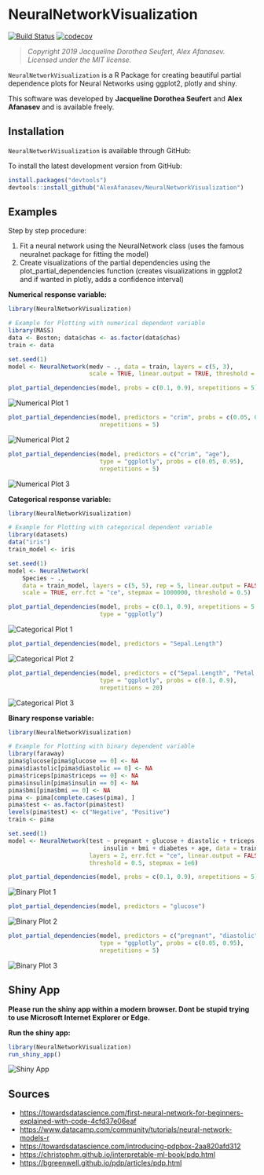 # NeuralNetworkVisualization

[![Build Status](https://travis-ci.com/AlexAfanasev/NeuralNetworkVisualization.svg?branch=master)](https://travis-ci.com/AlexAfanasev/NeuralNetworkVisualization)
[![codecov](https://codecov.io/gh/AlexAfanasev/NeuralNetworkVisualization/branch/master/graph/badge.svg)](https://codecov.io/gh/AlexAfanasev/NeuralNetworkVisualization)

> *Copyright 2019 Jacqueline Dorothea Seufert, Alex Afanasev. Licensed under the MIT license.*

`NeuralNetworkVisualization` is a R Package for creating beautiful partial dependence plots for Neural Networks using ggplot2, plotly and shiny.

This software was developed by **Jacqueline Dorothea Seufert** and **Alex Afanasev** and is available freely.

## Installation
`NeuralNetworkVisualization` is available through GitHub:

To install the latest development version from GitHub:

``` r
install.packages("devtools")
devtools::install_github("AlexAfanasev/NeuralNetworkVisualization")
```

## Examples
Step by step procedure:
1. Fit  a neural network using the NeuralNetwork class (uses the famous neuralnet package for fitting the model)
2. Create visualizations of the partial dependencies using the plot_partial_dependencies function (creates visualizations in ggplot2 and if wanted in plotly, adds a confidence interval)

**Numerical response variable:**
```r
library(NeuralNetworkVisualization)

# Example for Plotting with numerical dependent variable
library(MASS)
data <- Boston; data$chas <- as.factor(data$chas)
train <- data

set.seed(1)
model <- NeuralNetwork(medv ~ ., data = train, layers = c(5, 3),
                       scale = TRUE, linear.output = TRUE, threshold = 0.5)

plot_partial_dependencies(model, probs = c(0.1, 0.9), nrepetitions = 5)
```
![Numerical Plot 1](inst/img/numerical_plot_1.png "fig:")

```r
plot_partial_dependencies(model, predictors = "crim", probs = c(0.05, 0.95),
                          nrepetitions = 5)
```
![Numerical Plot 2](inst/img/numerical_plot_2.png "fig:")

```r
plot_partial_dependencies(model, predictors = c("crim", "age"),
                          type = "ggplotly", probs = c(0.05, 0.95),
                          nrepetitions = 5)
```
![Numerical Plot 3](inst/img/numerical_plot_3.png "fig:")


**Categorical response variable:**
```r
library(NeuralNetworkVisualization)

# Example for Plotting with categorical dependent variable
library(datasets)
data("iris")
train_model <- iris

set.seed(1)
model <- NeuralNetwork(
    Species ~ .,
    data = train_model, layers = c(5, 5), rep = 5, linear.output = FALSE,
    scale = TRUE, err.fct = "ce", stepmax = 1000000, threshold = 0.5)

plot_partial_dependencies(model, probs = c(0.1, 0.9), nrepetitions = 5,
                          type = "ggplotly")
```
![Categorical Plot 1](inst/img/categorical_plot_1.png "fig:")

```r
plot_partial_dependencies(model, predictors = "Sepal.Length")
```
![Categorical Plot 2](inst/img/categorical_plot_2.png "fig:")

```r
plot_partial_dependencies(model, predictors = c("Sepal.Length", "Petal.Length"),
                          type = "ggplotly", probs = c(0.1, 0.9),
                          nrepetitions = 20)
```
![Categorical Plot 3](inst/img/categorical_plot_3.png "fig:")

**Binary response variable:**
```r
library(NeuralNetworkVisualization)

# Example for Plotting with binary dependent variable
library(faraway)
pima$glucose[pima$glucose == 0] <- NA
pima$diastolic[pima$diastolic == 0] <- NA
pima$triceps[pima$triceps == 0] <- NA
pima$insulin[pima$insulin == 0] <- NA
pima$bmi[pima$bmi == 0] <- NA
pima <- pima[complete.cases(pima), ]
pima$test <- as.factor(pima$test)
levels(pima$test) <- c("Negative", "Positive")
train <- pima

set.seed(1)
model <- NeuralNetwork(test ~ pregnant + glucose + diastolic + triceps +
                           insulin + bmi + diabetes + age, data = train,
                       layers = 2, err.fct = "ce", linear.output = FALSE,
                       threshold = 0.5, stepmax = 1e6)

plot_partial_dependencies(model, probs = c(0.1, 0.9), nrepetitions = 5)
```
![Binary Plot 1](inst/img/binary_plot_1.png "fig:")

```r
plot_partial_dependencies(model, predictors = "glucose")
```
![Binary Plot 2](inst/img/binary_plot_2.png "fig:")

```r
plot_partial_dependencies(model, predictors = c("pregnant", "diastolic"),
                          type = "ggplotly", probs = c(0.05, 0.95),
                          nrepetitions = 5)
```
![Binary Plot 3](inst/img/binary_plot_3.png "fig:")

## Shiny App

**Please run the shiny app within a modern browser. Dont be stupid trying to use Microsoft Internet Explorer or Edge.**

**Run the shiny app:**
```r
library(NeuralNetworkVisualization)
run_shiny_app()
```
![Shiny App](inst/img/shiny_app.png "fig:")

## Sources
* https://towardsdatascience.com/first-neural-network-for-beginners-explained-with-code-4cfd37e06eaf
* https://www.datacamp.com/community/tutorials/neural-network-models-r
* https://towardsdatascience.com/introducing-pdpbox-2aa820afd312
* https://christophm.github.io/interpretable-ml-book/pdp.html
* https://bgreenwell.github.io/pdp/articles/pdp.html

